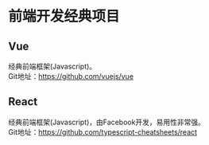 # 前端开发经典项目

## Vue
经典前端框架(Javascript)。  
Git地址：https://github.com/vuejs/vue  

## React
经典前端框架(Javascript)，由Facebook开发，易用性非常强。  
Git地址：https://github.com/typescript-cheatsheets/react